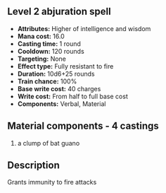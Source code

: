 ## Level 2 abjuration spell

- **Attributes:** Higher of intelligence and wisdom
- **Mana cost:** 16.0
- **Casting time:** 1 round
- **Cooldown:** 120 rounds
- **Targeting:** None
- **Effect type:** Fully resistant to fire
- **Duration:** 10d6+25 rounds
- **Train chance:** 100%
- **Base write cost:** 40 charges
- **Write cost:** From half to full base cost
- **Components:** Verbal, Material

## Material components - 4 castings

1. a clump of bat guano

## Description

Grants immunity to fire attacks

